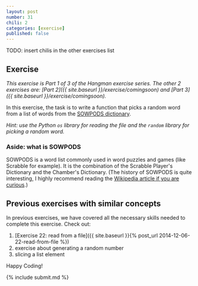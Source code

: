 ```yaml
---
layout: post
number: 31
chili: 2
categories: [exercise]
published: false
---
```


TODO: insert chilis in the other exercises list

## Exercise

_This exercise is Part 1 of 3 of the Hangman exercise series. The other 2 exercises are: [Part 2]({{ site.baseurl }}/exercise/comingsoon) and [Part 3]({{ site.baseurl }}/exercise/comingsoon)._

In this exercise, the task is to write a function that picks a random word from a list of words from the [SOWPODS dictionary](http://norvig.com/ngrams/sowpods.txt).

_Hint: use the Python `os` library for reading the file and the `random` library for picking a random word._

### Aside: what is SOWPODS

SOWPODS is a word list commonly used in word puzzles and games (like Scrabble for example). It is the combination of the Scrabble Player's Dictionary and the Chamber's Dictionary. (The history of SOWPODS is quite interesting, I highly recommend reading the [Wikipedia article if you are curious](https://en.wikipedia.org/wiki/SOWPODS).)

## Previous exercises with similar concepts

In previous exercises, we have covered all the necessary skills needed to complete this exercise. Check out:

1. [Exercise 22: read from a file]({{ site.baseurl }}{% post_url 2014-12-06-22-read-from-file %})
2. exercise about generating a random number
3. slicing a list element

Happy Coding!

{% include submit.md %}

